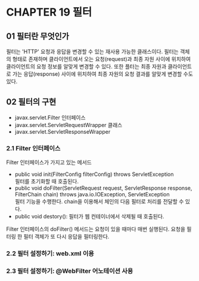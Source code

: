 # CHAPTER 19 필터
## 01 필터란 무엇인가
필터는 'HTTP' 요청과 응답을 변경할 수 있는 재사용 가능한 클래스이다. 필터는 객체의 형태로 존재하며 클라이언트에서 오는 요청(request)과 최종 자원 사이에 위치하여 클라이언트의 요청 정보를 알맞게 변경할 수 있다.
또한 플터는 최종 자원과 클라이언트로 가는 응답(response) 사이에 위치하여 최종 자원의 요청 결과를 알맞게 변경할 수도 있다.

## 02 필터의 구현
- javax.servlet.Filter 인터페이스
- javax.servlet.ServletRequestWrapper 클래스
- javax.servlet.ServletResponseWrapper

### 2.1 Filter 인터페이스
Filter 인터페이스가 가지고 있는 메서드
- public void init(FilterConfig filterConfig) throws ServletException<br>필터를 초기화할 때 호출된다.
- public void doFilter(ServletRequest request, ServletResponse response, FilterChain chain) throws java.io.IOException, ServletException<br>필터 기능을 수행한다. chain을 이용해서 체인의 다음 필터로 처리를 전달할 수 있다.
- public void destory(): 필터가 웹 컨테이너에서 삭제될 때 호출된다.

Filter 인터페이스의 doFilter() 메서드는 요청이 있을 때마다 매번 실행된다. 요청을 필터링 한 필터 객체가 또 다시 응답을 필터링한다.

### 2.2 필터 설정하기: web.xml 이용
### 2.3 필터 설정하기: @WebFilter 어노테이션 사용